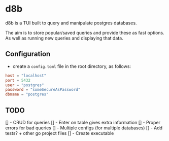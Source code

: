 # d8b

d8b is a TUI built to query and manipulate postgres databases.

The aim is to store popular/saved queries and provide these as fast options. As well as running new queries and displaying that data.

## Configuration

- create a `config.toml` file in the root directory, as follows:

```toml
host = "localhost"
port = 5432
user = "postgres"
password = "someSecureAsPassword"
dbname = "postgres"
```


## TODO

[] - CRUD for queries
[] - Enter on table gives extra information
[] - Proper errors for bad queries
[] - Multiple configs (for multiple databases)
[] - Add tests? + other go project files
[] - Create executable
